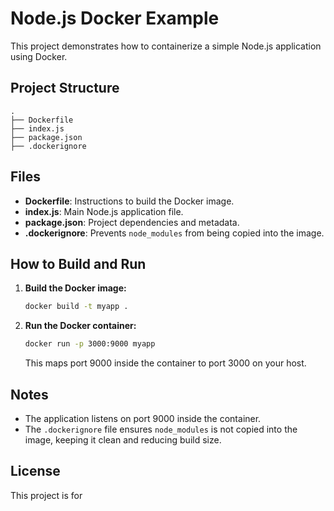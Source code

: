 # Node.js Docker Example

This project demonstrates how to containerize a simple Node.js application using Docker.

## Project Structure

```
.
├── Dockerfile
├── index.js
├── package.json
├── .dockerignore
```

## Files

- **Dockerfile**: Instructions to build the Docker image.
- **index.js**: Main Node.js application file.
- **package.json**: Project dependencies and metadata.
- **.dockerignore**: Prevents `node_modules` from being copied into the image.

## How to Build and Run

1. **Build the Docker image:**
   ```sh
   docker build -t myapp .
   ```

2. **Run the Docker container:**
   ```sh
   docker run -p 3000:9000 myapp
   ```
   This maps port 9000 inside the container to port 3000 on your host.

## Notes

- The application listens on port 9000 inside the container.
- The `.dockerignore` file ensures `node_modules` is not copied into the image, keeping it clean and reducing build size.

## License

This project is for